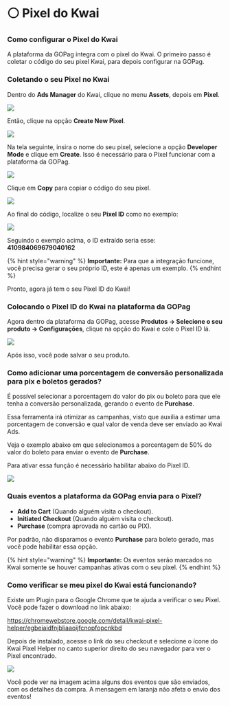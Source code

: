 # ⚪ Pixel do Kwai

### Como configurar o Pixel do Kwai

A plataforma da GOPag integra com o pixel do Kwai. O primeiro passo é coletar o código do seu pixel Kwai, para depois configurar na GOPag.

### Coletando o seu Pixel no Kwai

Dentro do **Ads Manager** do Kwai, clique no menu **Assets**, depois em **Pixel**.

![](/assets/ads/48_kwai_pixel.png)

Então, clique na opção **Create New Pixel**.

![](/assets/ads/49_kwai_pixel_create.png)

Na tela seguinte, insira o nome do seu pixel, selecione a opção **Developer Mode** e clique em **Create**. Isso é necessário para o Pixel funcionar com a plataforma da GOPag.

![](/assets/ads/50_kwai_pixel_create.png)

Clique em **Copy** para copiar o código do seu pixel.

![](/assets/ads/51_kwai_pixel_copy_id.png)

Ao final do código, localize o seu **Pixel ID** como no exemplo:

![](/assets/ads/52_kwai_pixel_copy_id.png)

Seguindo o exemplo acima, o ID extraído seria esse: **410984069679040162**

{% hint style="warning" %}
**Importante:** Para que a integração funcione, você precisa gerar o seu próprio ID, este é apenas um exemplo.
{% endhint %}

Pronto, agora já tem o seu Pixel ID do Kwai!

### Colocando o Pixel ID do Kwai na plataforma da GOPag

Agora dentro da plataforma da GOPag, acesse **Produtos -> Selecione o seu produto -> Configurações**, clique na opção do Kwai e cole o Pixel ID lá.

![](/assets/ads/53_kwai_pixel_colar.png)

Após isso, você pode salvar o seu produto.

### Como adicionar uma porcentagem de conversão personalizada para pix e boletos gerados?

É possível selecionar a porcentagem do valor do pix ou boleto para que ele tenha a conversão personalizada, gerando o evento de **Purchase**.

Essa ferramenta irá otimizar as campanhas, visto que auxilia a estimar uma porcentagem de conversão e qual valor de venda deve ser enviado ao Kwai Ads.

Veja o exemplo abaixo em que selecionamos a porcentagem de 50% do valor do boleto para enviar o evento de **Purchase**.

Para ativar essa função é necessário habilitar abaixo do Pixel ID.

![](/assets/ads/54_kwai_pixel_purchase.png)

### Quais eventos a plataforma da GOPag envia para o Pixel?

- **Add to Cart** (Quando alguém visita o checkout).
- **Initiated Checkout** (Quando alguém visita o checkout).
- **Purchase** (compra aprovada no cartão ou PIX).

Por padrão, não disparamos o evento **Purchase** para boleto gerado, mas você pode habilitar essa opção.

{% hint style="warning" %}
**Importante:** Os eventos serão marcados no Kwai somente se houver campanhas ativas com o seu pixel.
{% endhint %}

### Como verificar se meu pixel do Kwai está funcionando?

Existe um Plugin para o Google Chrome que te ajuda a verificar o seu Pixel. Você pode fazer o download no link abaixo:

https://chromewebstore.google.com/detail/kwai-pixel-helper/egbeiaidfnjbliaaoijfcnopfopcnkbd

Depois de instalado, acesse o link do seu checkout e selecione o ícone do Kwai Pixel Helper no canto superior direito do seu navegador para ver o Pixel encontrado.

![](/assets/ads/55_kwai_pixel_helper.png)

Você pode ver na imagem acima alguns dos eventos que são enviados, com os detalhes da compra. A mensagem em laranja não afeta o envio dos eventos!